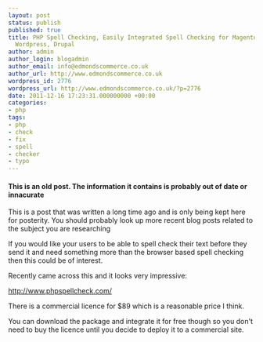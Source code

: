 ```yaml
---
layout: post
status: publish
published: true
title: PHP Spell Checking, Easily Integrated Spell Checking for Magento, osCommerce,
  Wordpress, Drupal
author: admin
author_login: blogadmin
author_email: info@edmondscommerce.co.uk
author_url: http://www.edmondscommerce.co.uk
wordpress_id: 2776
wordpress_url: http://www.edmondscommerce.co.uk/?p=2776
date: 2011-12-16 17:23:31.000000000 +00:00
categories:
- php
tags:
- php
- check
- fix
- spell
- checker
- typo
---
```

<div class="oldpost"><h4>This is an old post. The information it contains is probably out of date or innacurate</h4>
<p>
This is a post that was written a long time ago and is only being kept here for posterity.
You should probably look up more recent blog posts related to the subject you are researching
</p>
</div>
If you would like your users to be able to spell check their text before they send it and need something more than the browser based spell checking then this could be of interest.

Recently came across this and it looks very impressive:

<a href="http://www.phpspellcheck.com/">http://www.phpspellcheck.com/</a>

There is a commercial licence for $89 which is a reasonable price I think.

You can download the package and integrate it for free though so you don't need to buy the licence until you decide to deploy it to a commercial site.
